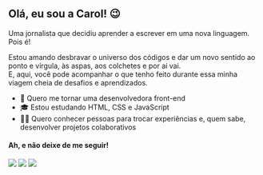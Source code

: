 ## Olá, eu sou a Carol! 😉

Uma jornalista que decidiu aprender a escrever em uma nova linguagem. Pois é!

Estou amando desbravar o universo dos códigos e dar um novo sentido ao ponto e vírgula, às aspas, aos colchetes e por aí vai.<br> 
E, aqui, você pode acompanhar o que tenho feito durante essa minha viagem cheia de desafios e aprendizados. 

- 🚀 Quero me tornar uma desenvolvedora front-end
- 🎓 Estou estudando HTML, CSS e JavaScript
- 👋🏻 Quero conhecer pessoas para trocar experiências e, quem sabe, desenvolver projetos colaborativos

#### Ah, e não deixe de me seguir!

[<img src="https://img.shields.io/badge/linkedin-%230077B5.svg?&style=for-the-badge&logo=linkedin&logoColor=white" />](https://www.linkedin.com/in/carolinefr) 
[<img src = "https://img.shields.io/badge/instagram-%23E4405F.svg?&style=for-the-badge&logo=instagram&logoColor=white">](https://www.instagram.com/carolinef_)
[<img src="https://img.shields.io/badge/medium-%2312100E.svg?&style=for-the-badge&logo=medium&logoColor=white" />](https://medium.com/@carolinefranca)  
